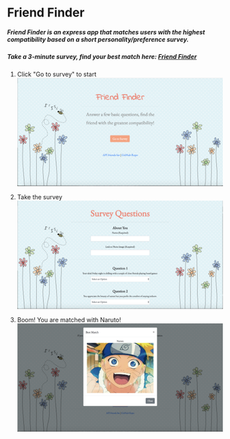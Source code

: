 # Friend Finder

##### Friend Finder is an express app that matches users with the highest compatibility based on a short personality/preference survey.

##### Take a 3-minute survey, find your best match here: [Friend Finder](https://vast-scrubland-28230.herokuapp.com/)

1. Click "Go to survey" to start
![HomePage](./app/public/assets/images/frontpage.png)

2. Take the survey
![SurveyPage](./app/public/assets/images/surveypage.png)

3. Boom! You are matched with Naruto!
![SurveyPage](./app/public/assets/images/matchpage.png)

